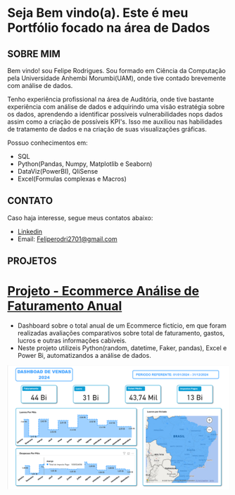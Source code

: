# Seja Bem vindo(a). Este é meu Portfólio focado na área de Dados

## SOBRE MIM
  Bem vindo! sou Felipe Rodrigues. Sou formado em Ciência da Computação pela Universidade Anhembi Morumbi(UAM), onde tive contado brevemente com análise de dados.

  Tenho experiência profissional na área de Auditória, onde tive bastante experiência com análise de dados e adquirindo uma visão estratégia sobre os dados, aprendendo a identificar possíveis vulnerabilidades nops dados assim como a criação de possíveis KPI's. Isso me auxiliou nas habilidades de tratamento de dados e na criação de suas visualizações gráficas.

Possuo conhecimentos em:

* SQL
* Python(Pandas, Numpy, Matplotlib e Seaborn)
* DataViz(PowerBI), QliSense
* Excel(Formulas complexas e Macros)

## CONTATO
Caso haja interesse, segue meus contatos abaixo:

* [Linkedin](https://www.linkedin.com/in/felipe-rodrigues2701/)
* Email: Feliperodri2701@gmail.com

## PROJETOS
# [Projeto - Ecommerce Análise de Faturamento Anual](https://github.com/FelipeRodrii/Projeto-Ecommerce)
* Dashboard sobre o total anual de um Ecommerce fictício, em que foram realizadas avaliações comparativos sobre total de faturamento, gastos, lucros e outras informações cabiveis. 
* Neste projeto utilizeis Python(random, datetime, Faker, pandas), Excel e Power Bi, automatizandos a análise de dados.
<img src="https://github.com/FelipeRodrii/Projeto-Ecommerce/blob/main/Dashboard" width = "600px" />


